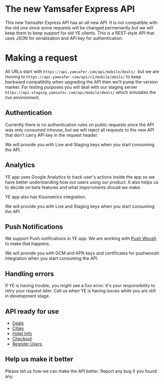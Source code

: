 The new Yamsafer Express API
============================

This new Yamsafer Express API has an all new API. It is not compatible with the old one since some requests will be changed permenantly but we will keep them to keep support for old YE clients. This is a REST-style API that uses JSON for serialization and API key for authentication.


Making a request
================

All URLs start with `https://api.yamsafer.com/api/mobile/deals/`. but we are moving to `https://api.yamsafer.com/api/v1/mobile/deals/` to keep backward compatiblity when upgrading the API then we'll pump the version marker. For testing purposes you will deal with our staging server `https://api-staging.yamsafer.com/api/mobile/deals/` which simulates the live environment.


Authentication
--------------

Currently there is no authentication rules on public requests since the API was only consumed inhouse, but we will reject all requests to the new API that don't carry API key in the request header.

We will provide you with Live and Staging keys when you start consuming the API.


Analytics
---------

YE app uses Google Analytics to track user's actions inside the app so we have better understanding how our users using our product. It also helps us to decide on beta features and what imporvments should we make.

YE app also has Kissmetrics integration.

We will provide you with Live and Staging keys when you start consuming the API.


Push Notifications
------------------

We support Push notifications in YE app. We are working with [Push Woosh](https://www.pushwoosh.com) to make that happens.

We will provide you with GCM and APN keys and certificates for pushwoosh integration when you start consuming the API.


Handling errors
---------------

If YE is having trouble, you might see a 5xx error. It's your responsibility to retry your request later. Call us when YE is having issues while you are still in development stage.


API ready for use
-----------------

* [Deals](https://github.com/HammamSamara/ye-api/blob/master/sections/deals.md)
* [Cities](https://github.com/HammamSamara/ye-api/blob/master/sections/cities.md)
* [Hotel Info](https://github.com/HammamSamara/ye-api/blob/master/sections/hotel.md)
* [Checkout](https://github.com/HammamSamara/ye-api/blob/master/sections/checkout.md)
* [Register Users](https://github.com/HammamSamara/ye-api/blob/master/sections/users.md)


Help us make it better
----------------------

Please tell us how we can make the API better. Report any bug if you found any.
